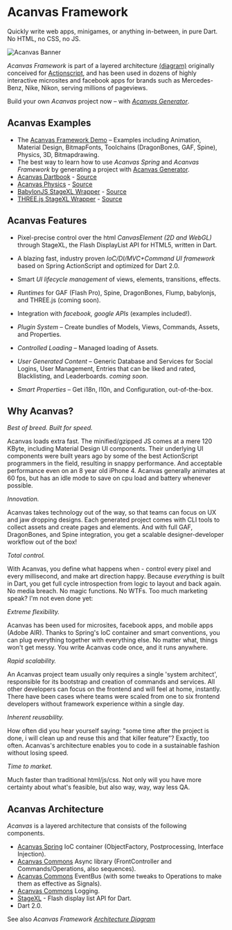 # Acanvas Framework

Quickly write web apps, minigames, or anything in-between, in pure Dart. 
No HTML, no CSS, no JS. 

![Acanvas Banner](http://acanvas.sounddesignz.com/acanvas-framework/assets/autoload/acanvas-logo-wide-bnw@2x.png)

*Acanvas Framework* is part of a layered architecture [(diagram)](https://acanvas.sounddesignz.com/downloads/acanvas-spring-architecture.png) originally conceived for [Actionscript](https://github.com/acanvas/acanvas-actionscript-framework),
and has been used in dozens of highly interactive microsites and facebook apps for brands such as Mercedes-Benz, Nike, Nikon, serving millions of pageviews.

Build your own *Acanvas* project now – with *[Acanvas Generator](https://github.com/acanvas/acanvas-generator)*.

## Acanvas Examples

* The [Acanvas Framework Demo](http://acanvas.sounddesignz.com/acanvas-framework/) – Examples including Animation, Material Design, BitmapFonts, Toolchains (DragonBones, GAF, Spine), Physics, 3D, Bitmapdrawing.
* The best way to learn how to use *Acanvas Spring* and *Acanvas Framework* by generating a project with [Acanvas Generator](https://github.com/acanvas/acanvas-generator).
* [Acanvas Dartbook](http://acanvas.sounddesignz.com/acanvas-dartbook/) - [Source](https://github.com/acanvas/acanvas-dartbook)
* [Acanvas Physics](http://acanvas.sounddesignz.com/acanvas-physics/) - [Source](https://github.com/blockforest/acanvas-physics/tree/master/lib/src/Examples)
* [BabylonJS StageXL Wrapper](http://acanvas.sounddesignz.com/stagexl/babylonjs-interop/) - [Source](https://github.com/acanvas/babylonjs-dart-facade/tree/master/example)
* [THREE.js StageXL Wrapper](http://acanvas.sounddesignz.com/stagexl/threejs-interop/) - [Source](https://github.com/acanvas/threejs-dart-facade/tree/master/example)

## Acanvas Features

* Pixel-precise control over the html *CanvasElement (2D and WebGL)* through StageXL, the Flash DisplayList API for HTML5, written in Dart.

* A blazing fast, industry proven *IoC/DI/MVC+Command UI framework* based on Spring ActionScript and optimized for Dart 2.0.

* Smart *UI lifecycle management* of views, elements, transitions, effects. 

* *Runtimes* for GAF (Flash Pro), Spine, DragonBones, Flump, babylonjs, and THREE.js (coming soon).

* Integration with *facebook, google APIs* (examples included!).

* *Plugin System* – Create bundles of Models, Views, Commands, Assets, and Properties. 

* *Controlled Loading* – Managed loading of Assets.

* *User Generated Content* – Generic Database and Services for Social Logins, User Management, Entries that can be liked and rated, Blacklisting, and Leaderboards. *coming soon*.

* *Smart Properties* – Get i18n, l10n, and Configuration, out-of-the-box.

## Why Acanvas?

*Best of breed. Built for speed.*

Acanvas loads extra fast. The minified/gzipped JS comes at a mere 120 KByte, including Material Design UI components. Their underlying UI components were built years ago by some of the best ActionScript programmers in the field, resulting in snappy performance. And acceptable performance even on an 8 year old iPhone 4. Acanvas generally animates at 60 fps, but has an idle mode to save on cpu load and battery whenever possible.

*Innovation.*

Acanvas takes technology out of the way, so that teams can focus on UX and jaw dropping designs. Each generated project comes with CLI tools to collect assets and create pages and elements. And with full GAF, DragonBones, and Spine integration, you get a scalable designer-developer workflow out of the box!

*Total control.*

With Acanvas, you define what happens when - control every pixel and every millisecond, and make art direction happy. Because _everything_ is built in Dart, you get full cycle introspection from logic to layout and back again. No media breach. No magic functions. No WTFs. Too much marketing speak? I'm not even done yet:

*Extreme flexibility.*

Acanvas has been used for microsites, facebook apps, and mobile apps (Adobe AIR). Thanks to Spring's IoC container and smart conventions, you can plug everything together with everything else. No matter what, things won't get messy. You write Acanvas code once, and it runs anywhere.

*Rapid scalability.*

An Acanvas project team usually only requires a single 'system architect', responsible for its bootstrap and creation of commands and services. All other developers can focus on the frontend and will feel at home, instantly. There have been cases where teams were scaled from one to six frontend developers without framework experience within a single day.

*Inherent reusability.*

How often did you hear yourself saying: "some time after the project is done, i will clean up and reuse this and that killer feature"? Exactly, too often. Acanvas's architecture enables you to code in a sustainable fashion without losing speed.

*Time to market.*

Much faster than traditional html/js/css. Not only will you have more certainty about what's feasible, but also way, way, way less QA.


## Acanvas Architecture

*Acanvas* is a layered architecture that consists of the following components. 

* [Acanvas Spring](https://github.com/acanvas/acanvas-spring) IoC container (ObjectFactory, Postprocessing, Interface Injection).
* [Acanvas Commons](https://github.com/acanvas/acanvas-commons) Async library (FrontController and Commands/Operations, also sequences).
* [Acanvas Commons](https://github.com/acanvas/acanvas-commons) EventBus (with some tweaks to Operations to make them as effective as Signals).
* [Acanvas Commons](https://github.com/acanvas/acanvas-commons) Logging.
* [StageXL](https://github.com/bp74/StageXL) - Flash display list API for Dart.
* Dart 2.0.

See also *Acanvas Framework [Architecture Diagram](http://acanvas.sounddesignz.com/template/assets/home/acanvas_spring_architecture.png)*
